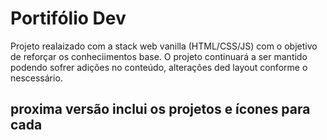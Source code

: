 # Portifólio Dev    

Projeto realaizado com a stack web vanilla (HTML/CSS/JS) com o objetivo de reforçar os conheciimentos base. O projeto continuará a ser mantido podendo sofrer adições no conteúdo, alterações ded layout conforme o nescessário. 

## proxima versão inclui os projetos e ícones para cada